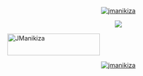 <p align="center">
  <a href="">
    <img src="https://github-profile-trophy.vercel.app/?username=jmanikiza&rank=SECRET,SSS,SS,S,AAA,AA,A,B,C&row=2&theme=alduin" alt="jmanikiza" />
  </a>
</p>

<p align="center">
  <a href="">
    <img src="https://github-readme-streak-stats.herokuapp.com/?user=JManikiza&stroke=ffffff&background=1c1917&ring=0891b2&fire=0891b2&currStreakNum=ffffff&currStreakLabel=0891b2&sideNums=ffffff&sideLabels=ffffff&dates=ffffff&hide_border=true" />
  </a>
</p>

<p>
  <a href="https://www.buymeacoffee.com/JManikiza">
    <img align="Center" src="https://cdn.buymeacoffee.com/buttons/v2/default-yellow.png" height="50" width="210" alt="JManikiza" />
  </a>
</p>

<p align="center">
  <a href="">
    <img src="https://komarev.com/ghpvc/?username=jmanikiza&label=Profile%20views" alt="jmanikiza" />
  </a>
</p>

